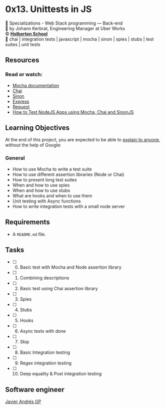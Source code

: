 # 0x13. Unittests in JS
:open_file_folder: Specializations - Web Stack programming ― Back-end  
:bust_in_silhouette: by Johann Kerbrat, Engineering Manager at Uber Works  
:copyright: **[Holberton School](https://www.holbertonschool.com/)**  
:bookmark: chai | integration tests | javascript | mocha | sinon | spies | stubs | test suites | unit tests

## Resources
### Read or watch:
* [Mocha documentation](https://mochajs.org/)
* [Chai](https://www.chaijs.com/api/)
* [Sinon](https://sinonjs.org/releases/v7.5.0/)
* [Express](https://expressjs.com/en/guide/routing.html)
* [Request](https://www.npmjs.com/package/request)
* [How to Test NodeJS Apps using Mocha, Chai and SinonJS](https://scotch.io/tutorials/how-to-test-nodejs-apps-using-mocha-chai-and-sinonjs)

## Learning Objectives
At the end of this project, you are expected to be able to [explain to anyone](https://fs.blog/2012/04/feynman-technique/), without the help of Google:
### General
* How to use Mocha to write a test suite
* How to use different assertion libraries (Node or Chai)
* How to present long test suites
* When and how to use spies
* When and how to use stubs
* What are hooks and when to use them
* Unit testing with Async functions
* How to write integration tests with a small node server

## Requirements
* A ```README.md``` file.

## Tasks
* [ ] 0. Basic test with Mocha and Node assertion library
* [ ] 1. Combining descriptions
* [ ] 2. Basic test using Chai assertion library
* [ ] 3. Spies
* [ ] 4. Stubs
* [ ] 5. Hooks
* [ ] 6. Async tests with done
* [ ] 7. Skip
* [ ] 8. Basic Integration testing
* [ ] 9. Regex integration testing
* [ ] 10. Deep equality & Post integration testing

## Software engineer
[Javier Andrés GP](https://www.javierandresgp.com)
